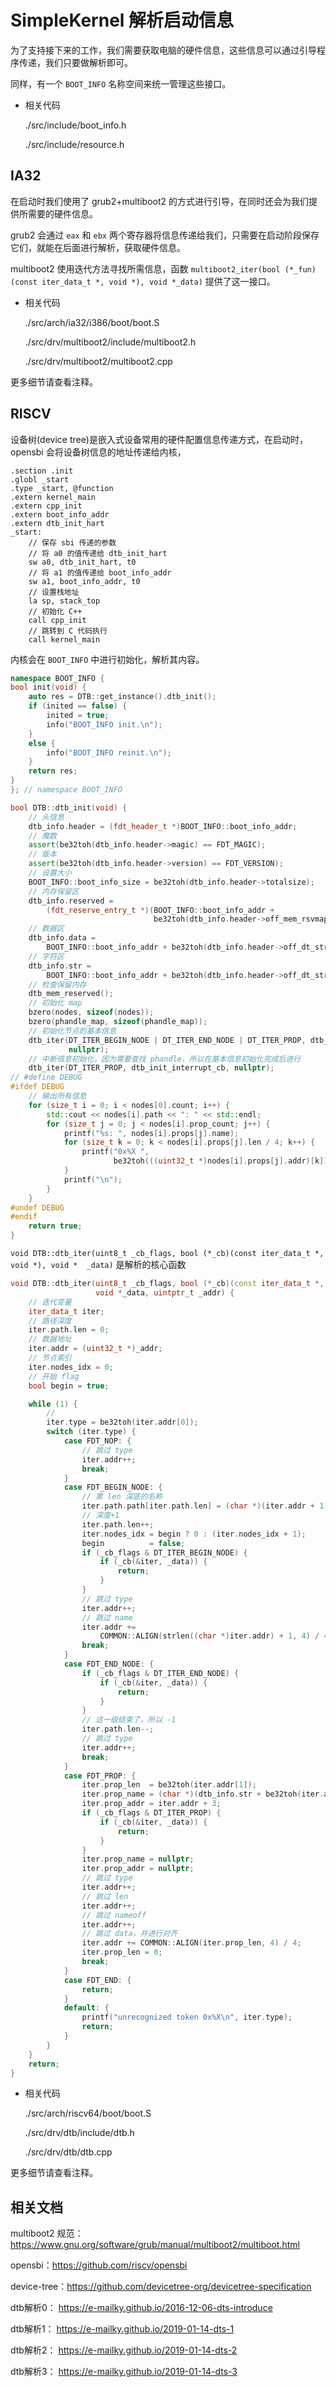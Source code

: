 # SimpleKernel 解析启动信息

为了支持接下来的工作，我们需要获取电脑的硬件信息，这些信息可以通过引导程序传递，我们只要做解析即可。

同样，有一个 `BOOT_INFO` 名称空间来统一管理这些接口。

- 相关代码

    ./src/include/boot_info.h

    ./src/include/resource.h

## IA32

在启动时我们使用了 grub2+multiboot2 的方式进行引导，在同时还会为我们提供所需要的硬件信息。

grub2 会通过 `eax` 和 `ebx` 两个寄存器将信息传递给我们，只需要在启动阶段保存它们，就能在后面进行解析，获取硬件信息。

multiboot2 使用迭代方法寻找所需信息，函数 `multiboot2_iter(bool (*_fun)(const iter_data_t *, void *), void *_data)` 提供了这一接口。


- 相关代码

    ./src/arch/ia32/i386/boot/boot.S

    ./src/drv/multiboot2/include/multiboot2.h

    ./src/drv/multiboot2/multiboot2.cpp

更多细节请查看注释。

## RISCV

设备树(device tree)是嵌入式设备常用的硬件配置信息传递方式，在启动时，opensbi 会将设备树信息的地址传递给内核，

```assembly
.section .init
.globl _start
.type _start, @function
.extern kernel_main
.extern cpp_init
.extern boot_info_addr
.extern dtb_init_hart
_start:
    // 保存 sbi 传递的参数
    // 将 a0 的值传递给 dtb_init_hart
    sw a0, dtb_init_hart, t0
    // 将 a1 的值传递给 boot_info_addr
    sw a1, boot_info_addr, t0
    // 设置栈地址
    la sp, stack_top
    // 初始化 C++
    call cpp_init
    // 跳转到 C 代码执行
    call kernel_main
```

内核会在 `BOOT_INFO` 中进行初始化，解析其内容。

```c++
namespace BOOT_INFO {
bool init(void) {
    auto res = DTB::get_instance().dtb_init();
    if (inited == false) {
        inited = true;
        info("BOOT_INFO init.\n");
    }
    else {
        info("BOOT_INFO reinit.\n");
    }
    return res;
}
}; // namespace BOOT_INFO

bool DTB::dtb_init(void) {
    // 头信息
    dtb_info.header = (fdt_header_t *)BOOT_INFO::boot_info_addr;
    // 魔数
    assert(be32toh(dtb_info.header->magic) == FDT_MAGIC);
    // 版本
    assert(be32toh(dtb_info.header->version) == FDT_VERSION);
    // 设置大小
    BOOT_INFO::boot_info_size = be32toh(dtb_info.header->totalsize);
    // 内存保留区
    dtb_info.reserved =
        (fdt_reserve_entry_t *)(BOOT_INFO::boot_info_addr +
                                be32toh(dtb_info.header->off_mem_rsvmap));
    // 数据区
    dtb_info.data =
        BOOT_INFO::boot_info_addr + be32toh(dtb_info.header->off_dt_struct);
    // 字符区
    dtb_info.str =
        BOOT_INFO::boot_info_addr + be32toh(dtb_info.header->off_dt_strings);
    // 检查保留内存
    dtb_mem_reserved();
    // 初始化 map
    bzero(nodes, sizeof(nodes));
    bzero(phandle_map, sizeof(phandle_map));
    // 初始化节点的基本信息
    dtb_iter(DT_ITER_BEGIN_NODE | DT_ITER_END_NODE | DT_ITER_PROP, dtb_init_cb,
             nullptr);
    // 中断信息初始化，因为需要查找 phandle，所以在基本信息初始化完成后进行
    dtb_iter(DT_ITER_PROP, dtb_init_interrupt_cb, nullptr);
// #define DEBUG
#ifdef DEBUG
    // 输出所有信息
    for (size_t i = 0; i < nodes[0].count; i++) {
        std::cout << nodes[i].path << ": " << std::endl;
        for (size_t j = 0; j < nodes[i].prop_count; j++) {
            printf("%s: ", nodes[i].props[j].name);
            for (size_t k = 0; k < nodes[i].props[j].len / 4; k++) {
                printf("0x%X ",
                       be32toh(((uint32_t *)nodes[i].props[j].addr)[k]));
            }
            printf("\n");
        }
    }
#undef DEBUG
#endif
    return true;
}
```

`void DTB::dtb_iter(uint8_t _cb_flags, bool (*_cb)(const iter_data_t *, void *), void *  _data)` 是解析的核心函数

```c++
void DTB::dtb_iter(uint8_t _cb_flags, bool (*_cb)(const iter_data_t *, void *),
                   void *_data, uintptr_t _addr) {
    // 迭代变量
    iter_data_t iter;
    // 路径深度
    iter.path.len = 0;
    // 数据地址
    iter.addr = (uint32_t *)_addr;
    // 节点索引
    iter.nodes_idx = 0;
    // 开始 flag
    bool begin = true;

    while (1) {
        //
        iter.type = be32toh(iter.addr[0]);
        switch (iter.type) {
            case FDT_NOP: {
                // 跳过 type
                iter.addr++;
                break;
            }
            case FDT_BEGIN_NODE: {
                // 第 len 深底的名称
                iter.path.path[iter.path.len] = (char *)(iter.addr + 1);
                // 深度+1
                iter.path.len++;
                iter.nodes_idx = begin ? 0 : (iter.nodes_idx + 1);
                begin          = false;
                if (_cb_flags & DT_ITER_BEGIN_NODE) {
                    if (_cb(&iter, _data)) {
                        return;
                    }
                }
                // 跳过 type
                iter.addr++;
                // 跳过 name
                iter.addr +=
                    COMMON::ALIGN(strlen((char *)iter.addr) + 1, 4) / 4;
                break;
            }
            case FDT_END_NODE: {
                if (_cb_flags & DT_ITER_END_NODE) {
                    if (_cb(&iter, _data)) {
                        return;
                    }
                }
                // 这一级结束了，所以 -1
                iter.path.len--;
                // 跳过 type
                iter.addr++;
                break;
            }
            case FDT_PROP: {
                iter.prop_len  = be32toh(iter.addr[1]);
                iter.prop_name = (char *)(dtb_info.str + be32toh(iter.addr[2]));
                iter.prop_addr = iter.addr + 3;
                if (_cb_flags & DT_ITER_PROP) {
                    if (_cb(&iter, _data)) {
                        return;
                    }
                }
                iter.prop_name = nullptr;
                iter.prop_addr = nullptr;
                // 跳过 type
                iter.addr++;
                // 跳过 len
                iter.addr++;
                // 跳过 nameoff
                iter.addr++;
                // 跳过 data，并进行对齐
                iter.addr += COMMON::ALIGN(iter.prop_len, 4) / 4;
                iter.prop_len = 0;
                break;
            }
            case FDT_END: {
                return;
            }
            default: {
                printf("unrecognized token 0x%X\n", iter.type);
                return;
            }
        }
    }
    return;
}
```

- 相关代码

    ./src/arch/riscv64/boot/boot.S

    ./src/drv/dtb/include/dtb.h

    ./src/drv/dtb/dtb.cpp

更多细节请查看注释。

## 相关文档

multiboot2 规范：https://www.gnu.org/software/grub/manual/multiboot2/multiboot.html

opensbi：https://github.com/riscv/opensbi

device-tree：https://github.com/devicetree-org/devicetree-specification

dtb解析0： https://e-mailky.github.io/2016-12-06-dts-introduce

dtb解析1： https://e-mailky.github.io/2019-01-14-dts-1

dtb解析2： https://e-mailky.github.io/2019-01-14-dts-2

dtb解析3： https://e-mailky.github.io/2019-01-14-dts-3


